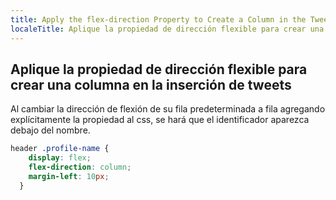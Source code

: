 ```yaml
---
title: Apply the flex-direction Property to Create a Column in the Tweet Embed
localeTitle: Aplique la propiedad de dirección flexible para crear una columna en la inserción de tweets
---
```

## Aplique la propiedad de dirección flexible para crear una columna en la inserción de tweets

Al cambiar la dirección de flexión de su fila predeterminada a fila agregando explícitamente la propiedad al css, se hará que el identificador aparezca debajo del nombre.

```css
header .profile-name { 
    display: flex; 
    flex-direction: column; 
    margin-left: 10px; 
  } 

```